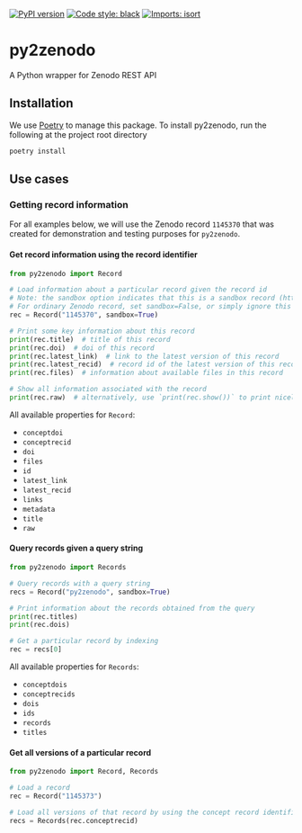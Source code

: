 [![PyPI version](https://badge.fury.io/py/py2zenodo.svg)](https://badge.fury.io/py/py2zenodo)
[![Code style: black](https://img.shields.io/badge/code%20style-black-000000.svg)](https://github.com/psf/black)
[![Imports: isort](https://img.shields.io/badge/%20imports-isort-%231674b1?style=flat&labelColor=ef8336)](https://pycqa.github.io/isort/)

# py2zenodo

A Python wrapper for Zenodo REST API

## Installation

We use [Poetry](https://python-poetry.org/) to manage this package.
To install py2zenodo, run the following at the project root directory

```bash
poetry install
```

## Use cases

### Getting record information

For all examples below, we will use the Zenodo record `1145370` that was created
for demonstration and testing purposes for `py2zenodo`.

#### Get record information using the record identifier

```python
from py2zenodo import Record

# Load information about a particular record given the record id
# Note: the sandbox option indicates that this is a sandbox record (https://sandbox.zenodo.org).
# For ordinary Zenodo record, set sandbox=False, or simply ignore this option.
rec = Record("1145370", sandbox=True)

# Print some key information about this record
print(rec.title)  # title of this record
print(rec.doi)  # doi of this record
print(rec.latest_link)  # link to the latest version of this record
print(rec.latest_recid)  # record id of the latest version of this record
print(rec.files)  # information about available files in this record

# Show all information associated with the record
print(rec.raw)  # alternatively, use `print(rec.show())` to print nicely formatted json
```

All available properties for `Record`:
- `conceptdoi`
- `conceptrecid`
- `doi`
- `files`
- `id`
- `latest_link`
- `latest_recid`
- `links`
- `metadata`
- `title`
- `raw`

#### Query records given a query string

```python
from py2zenodo import Records

# Query records with a query string
recs = Record("py2zenodo", sandbox=True)

# Print information about the records obtained from the query
print(rec.titles)
print(rec.dois)

# Get a particular record by indexing
rec = recs[0]
```

All available properties for `Records`:
- `conceptdois`
- `conceptrecids`
- `dois`
- `ids`
- `records`
- `titles`

#### Get all versions of a particular record

```python
from py2zenodo import Record, Records

# Load a record
rec = Record("1145373")

# Load all versions of that record by using the concept record identifier
recs = Records(rec.conceptrecid)
```
